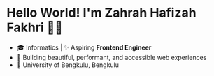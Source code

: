 # Hello World! I'm Zahrah Hafizah Fakhri 👋🏻

- 🎓 Informatics | ✨ Aspiring **Frontend Engineer**
- 💭 Building beautiful, performant, and accessible web experiences
- 🏫 University of Bengkulu, Bengkulu

